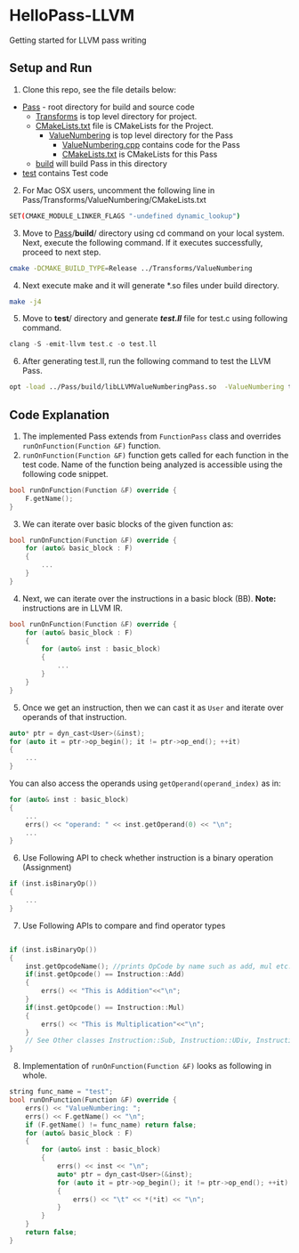 # HelloPass-LLVM
Getting started for LLVM pass writing

## Setup and Run
1. Clone this repo, see the file details below:
- [Pass](https://github.com/ufarooq/HelloPass-LLVM/tree/master/Pass "Pass") - root directory for build and source code
   - [Transforms](https://github.com/ufarooq/HelloPass-LLVM/tree/master/Pass/Transforms "Transforms") is top level directory for project.
   - [CMakeLists.txt](https://github.com/ufarooq/HelloPass-LLVM/blob/master/Pass/Transforms/CMakeLists.txt "CMakeLists.txt")  file is CMakeLists for the Project.
     - [ValueNumbering](https://github.com/ufarooq/HelloPass-LLVM/tree/master/Pass/Transforms/ValueNumbering "ValueNumbering") is top level directory for the Pass
	     - [ValueNumbering.cpp](https://github.com/ufarooq/HelloPass-LLVM/blob/master/Pass/Transforms/ValueNumbering/ValueNumbering.cpp "ValueNumbering.cpp") contains code for the Pass
	     - [CMakeLists.txt](https://github.com/ufarooq/HelloPass-LLVM/blob/master/Pass/Transforms/ValueNumbering/CMakeLists.txt "CMakeLists.txt") is CMakeLists for this Pass
   - [build](https://github.com/ufarooq/HelloPass-LLVM/tree/master/Pass/build "build") will build Pass in this directory
- [test](https://github.com/ufarooq/HelloPass-LLVM/tree/master/test "test") contains Test code
2. For Mac OSX users, uncomment the following line in Pass/Transforms/ValueNumbering/CMakeLists.txt
```bash
SET(CMAKE_MODULE_LINKER_FLAGS "-undefined dynamic_lookup")
```
3. Move to [Pass](https://github.com/ufarooq/HelloPass-LLVM/tree/master/Pass)/**build**/ directory using cd command on your local system. Next, execute the following command. If it executes successfully, proceed to next step.
```bash
cmake -DCMAKE_BUILD_TYPE=Release ../Transforms/ValueNumbering
```
4. Next execute make and it will generate *.so files under build directory. 
```bash
make -j4
```
5. Move to **test**/ directory and generate ***test.ll*** file for test.c using following command. 
```c++
clang -S -emit-llvm test.c -o test.ll
```
6. After generating test.ll, run the following command to test the LLVM Pass. 
```bash
opt -load ../Pass/build/libLLVMValueNumberingPass.so  -ValueNumbering test.ll
```
## Code Explanation 
1. The implemented Pass extends from ``FunctionPass`` class and overrides ``runOnFunction(Function &F)`` function.
2. ``runOnFunction(Function &F)`` function gets called for each function in the test code. Name of the function being analyzed is accessible using the following code snippet. 
```c++
bool runOnFunction(Function &F) override {
	F.getName();
}
```
3. We can iterate over basic blocks of the given function as:
```c++
bool runOnFunction(Function &F) override {
	for (auto& basic_block : F)
	{
		...
	}
}
```
4. Next, we can iterate over the instructions in a basic block (BB). **Note:** instructions are in LLVM IR.
```c++
bool runOnFunction(Function &F) override {
    for (auto& basic_block : F)
    {
        for (auto& inst : basic_block)
        {
            ...
        }
    }
}
```
5. Once we get an instruction, then we can cast it as ``User`` and iterate over operands of that instruction. 
```c++
auto* ptr = dyn_cast<User>(&inst);
for (auto it = ptr->op_begin(); it != ptr->op_end(); ++it) 
{
    ...
}
```
You can also access the operands using ``getOperand(operand_index)`` as in:
```c++
for (auto& inst : basic_block)
{
    ...
    errs() << "operand: " << inst.getOperand(0) << "\n";
    ...
}
```
6. Use Following API to check whether instruction is a binary operation (Assignment)
```c++
if (inst.isBinaryOp())
{
    ...
}
```
7. Use Following APIs to compare and find operator types
```c++

if (inst.isBinaryOp())
{
	inst.getOpcodeName(); //prints OpCode by name such as add, mul etc.
	if(inst.getOpcode() == Instruction::Add)
	{
		errs() << "This is Addition"<<"\n";
	}
	if(inst.getOpcode() == Instruction::Mul)
	{
		errs() << "This is Multiplication"<<"\n";
	}
    // See Other classes Instruction::Sub, Instruction::UDiv, Instruction::SDiv
}
```
8. Implementation of ``runOnFunction(Function &F)`` looks as following in whole.  
```c++
string func_name = "test";
bool runOnFunction(Function &F) override {
	errs() << "ValueNumbering: ";
	errs() << F.getName() << "\n";
	if (F.getName() != func_name) return false;
	for (auto& basic_block : F)
	{
		for (auto& inst : basic_block)
		{
			errs() << inst << "\n";
			auto* ptr = dyn_cast<User>(&inst);
			for (auto it = ptr->op_begin(); it != ptr->op_end(); ++it) 
			{
				errs() << "\t" << *(*it) << "\n";
			}
		}
	}
	return false;
}
```
